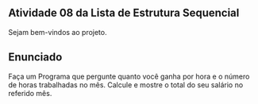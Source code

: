 ## Atividade 08 da Lista de Estrutura Sequencial

Sejam bem-vindos ao projeto.

## Enunciado 

Faça um Programa que pergunte quanto você ganha por hora e o número de horas trabalhadas no mês. Calcule e mostre o total do seu salário no referido mês. 